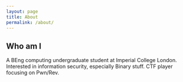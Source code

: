 ```yaml
---
layout: page
title: About
permalink: /about/
---
```


## Who am I
A BEng computing undergraduate student at Imperial College London.
Interested in information security, especially Binary stuff.
CTF player focusing on Pwn/Rev.
